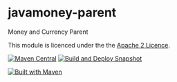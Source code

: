 javamoney-parent
================

Money and Currency Parent

This module is licenced under the the [Apache 2 Licence](https://www.apache.org/licenses/LICENSE-2.0.html).

[![Maven Central](https://maven-badges.herokuapp.com/maven-central/org.javamoney/javamoney-parent/badge.svg)](https://maven-badges.herokuapp.com/maven-central/org.javamoney/javamoney-parent)
[![Build and Deploy Snapshot](https://github.com/JavaMoney/javamoney-parent/actions/workflows/maven-snapshot.yml/badge.svg)](https://github.com/JavaMoney/javamoney-parent/actions/workflows/maven-snapshot.yml)

[![Built with Maven](http://maven.apache.org/images/logos/maven-feather.png)](http://maven.org/)
